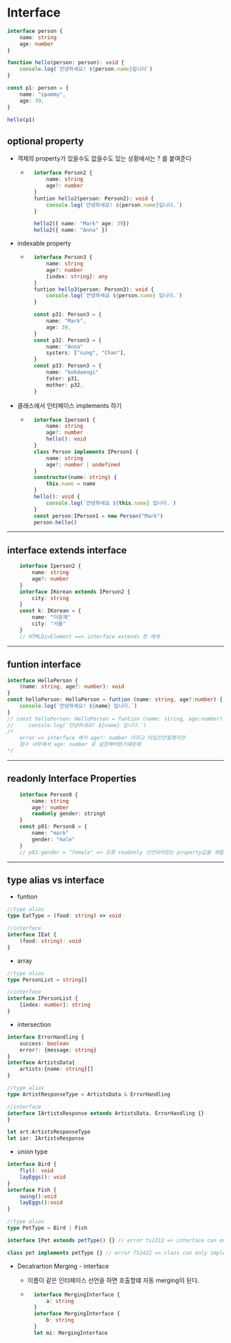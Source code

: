 
# Interface 

```ts
interface person {
    name: string
    age: number
}

function hello(person: person): void {
    console.log(`안녕하세요! ${person.name}입니다`)
}

const p1: person = {
    name: "spammy",
    age: 39,
}

hello(p1)
```



## optional property
- 객체의 property가 있을수도 없을수도 있는 상황에서는 ? 를 붙여준다
   
    - ```ts
        interface Person2 {
            name: string
            age?: number
        }
        funtion hello2(person: Person2): void {
            console.log(`안녕하세요! ${person.name}입니다.`)
        }

        hello2({ name: "Mark" age: 39})
        hello2({ name: "Anna" })
        ``` 
- indexable property 
    - ```ts
        interface Person3 {
            name: string
            age?: number
            [index: string]: any
        }
        funtion hello3(person: Person3): void {
            console.log(`안녕하세요 ${person.name} 입니다.`)
        }

        const p31: Person3 = {
            name: "Mark",
            age: 39,
        }
        const p32: Person3 = {
            name: "Anna"
            systers: ["sung", "Chan"],
        }
        const p33: Person3 = {
            name: "bokdaengi"
            fater: p31,
            mother: p32,
        }
        ```
- 클래스에서 인터페이스 implements 하기 
    - ```ts
        interface Iperson1 {
            name: string
            age?: number
            hello(): void
        }
        class Person implements IPerson1 {
            name: string
            age?: number | undefined
        }
        constructor(name: string) {
            this.name = name
        }
        hello(): void {
            console.log(`안녕하세요 ${this.name} 입니다.`)
        }
        const person:IPerson1 = new Person("Mark")
        person.hello()
        ```

---

## interface extends interface

```ts
    interface Iperson2 {
        name: string
        age?: number
    }
    interface IKorean extends IPerson2 {
        city: string
    }
    const k: IKorean = {
        name: "이웅재"
        city: "서울"
    }
    // HTMLDivElement ==> interface extends 한 예제
```

---

## funtion interface 

```ts
interface HelloPerson {
    (name: string, age?: number): void
}
const helloPerson: HelloPerson = funtion (name: string, age?:number) {
    console.log(`안녕하세요! ${name} 입니다.`)
}
// const helloPerson: HelloPerson = funtion (name: string, age:number) {
//     console.log(`안녕하세요! ${name} 입니다.`)
/*
    error => interface 에서 age?: number 이라고 타입선언을했지만 
    함수 내부에서 age: number 로 설정해버렸기떄문에 
*/
```

---

## readonly Interface Properties 
```ts
    interface Person8 {
        name: string
        age?: number
        readonly gender: stringt
    }
    const p81: Person8 = {
        name: "mark"
        gender: "male"
    }
    // p81.gender = "female" => 오류 readonly 선언되어있는 property값을 재할당하려고 하기때문에 

```

---
## type alias vs interface
- funtion 
```ts
//type alias
type EatType = (food: string) => void

//interface
interface IEat {
    (food: string): void
}
```

- array
```ts
//type alias
type PersonList = string[]

//interface
interface IPersonList {
    [index: number]: string
}
```

- intersection 
```ts
interface ErrorHandling {
    success: boolean
    error?: {message: string}
}
interface ArtistsData{
    artists:{name: string}[]
}

//type alias 
type ArtistResponseType = ArtistsData & ErrorHandling

//interface
interface IArtistsResponse extends ArtistsData, ErrorHandling {}
}

let art:ArtistsResponseType
let iar: IArtistsResponse

```

- union type 
```ts
interface Bird {
    fly(): void
    layEggs(): void
}
interface Fish {
    swing():void
    layEggs():void
}

//type alias
type PetType = Bird | Fish 

interface IPet extends petType() {} // error ts2312 => interface can only extend an object type or intersection of object types with statically known memebers

class pet implements petType {} // error TS2422 => class can only implement an object type or intersection of object types with statically known members

```

- Decalrartion Merging - interface 
    - 이름이 같은 인터페이스 선언을 하면 호출할떄 자동 merging이 된다.

    - ```ts 
        interface MergingInterface {
            a: string
        }
        interface MergingInterface {
            b: string
        }
        let mi: MergingInterface
        ````